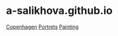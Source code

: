 # a-salikhova.github.io
[Copenhagen](../copenhagen/)
[Portrets](../portrets/)
[Painting](../portrets/)
